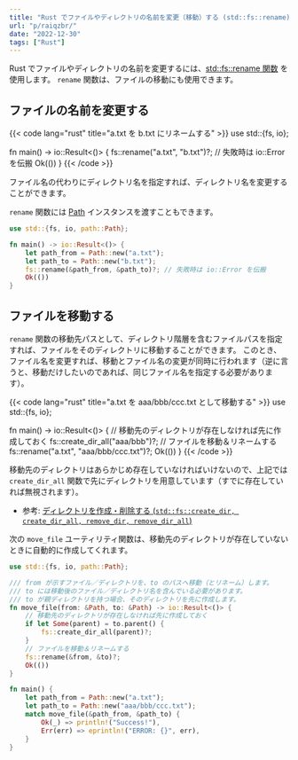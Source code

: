 ```yaml
---
title: "Rust でファイルやディレクトリの名前を変更（移動）する (std::fs::rename)"
url: "p/raiqzbr/"
date: "2022-12-30"
tags: ["Rust"]
---
```


Rust でファイルやディレクトリの名前を変更するには、[std::fs::rename 関数](https://doc.rust-lang.org/std/fs/fn.rename.html) を使用します。
`rename` 関数は、ファイルの移動にも使用できます。


ファイルの名前を変更する
----

{{< code lang="rust" title="a.txt を b.txt にリネームする" >}}
use std::{fs, io};

fn main() -> io::Result<()> {
    fs::rename("a.txt", "b.txt")?; // 失敗時は io::Error を伝搬
    Ok(())
}
{{< /code >}}

ファイル名の代わりにディレクトリ名を指定すれば、ディレクトリ名を変更することができます。

`rename` 関数には [Path](https://doc.rust-lang.org/std/path/struct.Path.html) インスタンスを渡すこともできます。

```rust
use std::{fs, io, path::Path};

fn main() -> io::Result<()> {
    let path_from = Path::new("a.txt");
    let path_to = Path::new("b.txt");
    fs::rename(&path_from, &path_to)?; // 失敗時は io::Error を伝搬
    Ok(())
}
```


ファイルを移動する
----

`rename` 関数の移動先パスとして、ディレクトリ階層を含むファイルパスを指定すれば、ファイルをそのディレクトリに移動することができます。
このとき、ファイル名を変更すれば、移動とファイル名の変更が同時に行われます（逆に言うと、移動だけしたいのであれば、同じファイル名を指定する必要があります）。

{{< code lang="rust" title="a.txt を aaa/bbb/ccc.txt として移動する" >}}
use std::{fs, io};

fn main() -> io::Result<()> {
    // 移動先のディレクトリが存在しなければ先に作成しておく
    fs::create_dir_all("aaa/bbb")?;
    // ファイルを移動＆リネームする
    fs::rename("a.txt", "aaa/bbb/ccc.txt")?;
    Ok(())
}
{{< /code >}}

移動先のディレクトリはあらかじめ存在していなければいけないので、上記では `create_dir_all` 関数で先にディレクトリを用意しています（すでに存在していれば無視されます）。

- 参考: [ディレクトリを作成・削除する (`std::fs::create_dir, create_dir_all, remove_dir, remove_dir_all`)](/p/zju5eow/)

次の `move_file` ユーティリティ関数は、移動先のディレクトリが存在していないときに自動的に作成してくれます。

```rust
use std::{fs, io, path::Path};

/// from が示すファイル／ディレクトリを、to のパスへ移動（とリネーム）します。
/// to には移動後のファイル／ディレクトリ名を含んでいる必要があります。
/// to が親ディレクトリを持つ場合、そのディレクトリを先に作成します。
fn move_file(from: &Path, to: &Path) -> io::Result<()> {
    // 移動先のディレクトリが存在しなければ先に作成しておく
    if let Some(parent) = to.parent() {
        fs::create_dir_all(parent)?;
    }
    // ファイルを移動＆リネームする
    fs::rename(&from, &to)?;
    Ok(())
}

fn main() {
    let path_from = Path::new("a.txt");
    let path_to = Path::new("aaa/bbb/ccc.txt");
    match move_file(&path_from, &path_to) {
        Ok(_) => println!("Success!"),
        Err(err) => eprintln!("ERROR: {}", err),
    }
}
```

